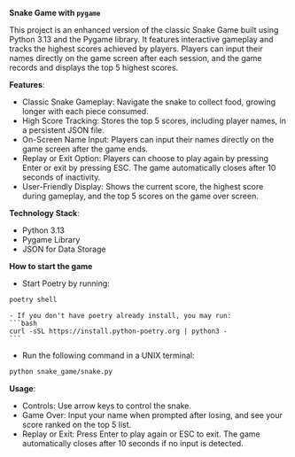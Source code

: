 **Snake Game with `pygame`**

This project is an enhanced version of the classic Snake Game built using Python 3.13 and the Pygame library. It features interactive gameplay and tracks the highest scores achieved by players. Players can input their names directly on the game screen after each session, and the game records and displays the top 5 highest scores.

**Features**:
- Classic Snake Gameplay: Navigate the snake to collect food, growing longer with each piece consumed.
- High Score Tracking: Stores the top 5 scores, including player names, in a persistent JSON file.
- On-Screen Name Input: Players can input their names directly on the game screen after the game ends.
- Replay or Exit Option: Players can choose to play again by pressing Enter or exit by pressing ESC. The game automatically closes after 10 seconds of inactivity.
- User-Friendly Display: Shows the current score, the highest score during gameplay, and the top 5 scores on the game over screen.

**Technology Stack**:
- Python 3.13
- Pygame Library
- JSON for Data Storage

**How to start the game**
- Start Poetry by running:
```bash
poetry shell
```
    - If you don't have poetry already install, you may run:
    ```bash
    curl -sSL https://install.python-poetry.org | python3 -
    ```
- Run the following command in a UNIX terminal:
```bash
python snake_game/snake.py
```

**Usage**:
- Controls: Use arrow keys to control the snake.
- Game Over: Input your name when prompted after losing, and see your score ranked on the top 5 list.
- Replay or Exit: Press Enter to play again or ESC to exit. The game automatically closes after 10 seconds if no input is detected.
